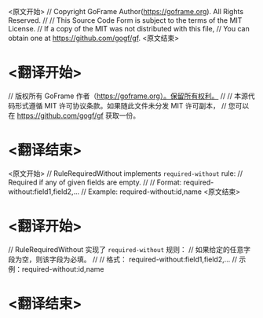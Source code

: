 
<原文开始>
// Copyright GoFrame Author(https://goframe.org). All Rights Reserved.
//
// This Source Code Form is subject to the terms of the MIT License.
// If a copy of the MIT was not distributed with this file,
// You can obtain one at https://github.com/gogf/gf.
<原文结束>

# <翻译开始>
// 版权所有 GoFrame 作者（https://goframe.org）。保留所有权利。
//
// 本源代码形式遵循 MIT 许可协议条款。如果随此文件未分发 MIT 许可副本，
// 您可以在 https://github.com/gogf/gf 获取一份。
# <翻译结束>


<原文开始>
// RuleRequiredWithout implements `required-without` rule:
// Required if any of given fields are empty.
//
// Format:  required-without:field1,field2,...
// Example: required-without:id,name
<原文结束>

# <翻译开始>
// RuleRequiredWithout 实现了 `required-without` 规则：
// 如果给定的任意字段为空，则该字段为必填。
//
// 格式： required-without:field1,field2,...
// 示例：required-without:id,name
# <翻译结束>


